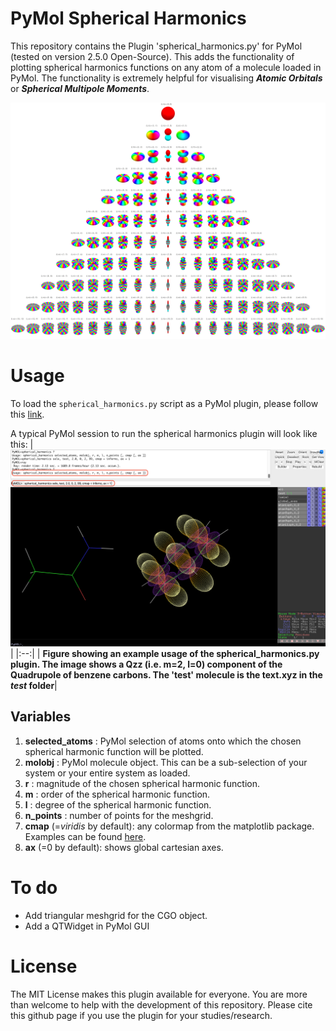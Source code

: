 # PyMol Spherical Harmonics
This repository contains the Plugin 'spherical_harmonics.py' for PyMol (tested on version 2.5.0 Open-Source).
This adds the functionality of plotting spherical harmonics functions on any atom of a molecule loaded in PyMol.
The functionality is extremely helpful for visualising ***Atomic Orbitals*** or ***Spherical Multipole Moments***.

![alt text](https://github.com/FabioFalcioni/PyMol_SphericalHarmonics/blob/main/spherical_harmonics.gif)

# Usage
To load the `spherical_harmonics.py` script as a PyMol plugin, please follow this [link](https://pymolwiki.org/index.php/Plugins).

A typical PyMol session to run the spherical harmonics plugin will look like this:
|![alt text](https://github.com/FabioFalcioni/PyMol_SphericalHarmonics/blob/main/example.png) |
|:--:|
| <b>Figure showing an example usage of the spherical_harmonics.py plugin. The image shows a Qzz (i.e. m=2, l=0) component of the Quadrupole of benzene carbons. The 'test' molecule is the text.xyz in the ***test*** folder</b>|

## Variables
1. **selected_atoms** : PyMol selection of atoms onto which the chosen spherical harmonic function will be plotted.
2. **molobj** : PyMol molecule object. This can be a sub-selection of your system or your entire system as loaded.
3. **r** : magnitude of the chosen spherical harmonic function.
4. **m** : order of the spherical harmonic function.
5. **l** : degree of the spherical harmonic function.
6. **n_points** : number of points for the meshgrid.
7. **cmap** (=*viridis* by default): any colormap from the matplotlib package. Examples can be found [here](https://matplotlib.org/stable/gallery/color/colormap_reference.html).
8. **ax** (=0 by default): shows global cartesian axes.

# To do
- Add triangular meshgrid for the CGO object.
- Add a QTWidget in PyMol GUI

# License
The MIT License makes this plugin available for everyone. You are more than welcome to help with the development of this repository.
Please cite this github page if you use the plugin for your studies/research.
